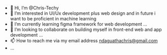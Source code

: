 - 👋 Hi, I’m @Chris-Techy
- 👀 I’m interested in UI/Ux development plus web design and in future i want to be  proficient in machine learning
- 🌱 I’m currently learning figma framework for web development ...
- 💞️ I’m looking to collaborate on building myself in front-end web and app development ...
- 📫 How to reach me via my email address ndaguathachris@gmail.com
- ...

<!---
Chris-Techy/Chris-Techy is a ✨ special ✨ repository because its `README.md` (this file) appears on your GitHub profile.
You can click the Preview link to take a look at your changes.
--->
